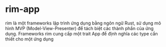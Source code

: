 # rim-app
rim là một frameworks lập trình ứng dụng bằng ngôn ngữ Rust, sử dụng mô hình MVP (Model-View-Presenter) để tách biệt các thành phần của ứng dụng. Frameworks rim cung cấp một trait App để định nghĩa các type cần thiết cho một ứng dụng
